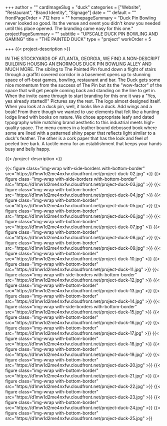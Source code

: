 +++
author = ""
cardImageSlug = "duck"
categories = ["Website", "Restaurant", "Brand Identity", "Signage"]
date = ""
default = ""
frontPageOrder = 712
hero = ""
homepageSummary = "Duck Pin Bowling never looked so good. Its the venue and event you didn't know you needed until this place opened. The branding came easy for this one."
projectPageSummary = ""
subtitle = "UPSCALE DUCK PIN BOWLING AND GAMING"
title = "THE PAINTED DUCK"
type = "project"
workOrder = 5

+++
{{< project-description >}} <p>IN THE STOCKYARDS OF ATLANTA, GEORGIA, WE FIND A NON-DESCRIPT BUILDING HOUSING AN ENORMOUS DUCK PIN BOWLING ALLEY AND MUCH MORE. The sibling to The Painted Pin found down a flight of stairs through a graffiti covered corridor in a basement opens up to stunning space of off-beat games, bowling, restaurant and bar. The Duck gets some nice momentum from the success of The Pin but its the "wow-factor" of the space that will get people coming back and standing on the line to get in. When the invite came through to start branding for this one it was a "Yes, yes already started!!" Pictures say the rest. The logo almost designed itself. When you look at a duck pin, well, it looks like a duck. Add wings and a beak! From there though we wanted to use elements that felt like a hunting lodge lined with books on nature. We chose appropriate leafy and dated typography while matching brand aesthetic to this industrial meets high-quality space. The menu comes in a leather bound debossed book where some are lined with a patterned shiny paper that reflects light similar to a duck's feather. The other is a cork paper that has the look and feel of peeled tree bark. A tactile menu for an establishment that keeps your hands busy and belly happy. </p> {{< /project-description >}}

<div class="project-item">
{{< figure class="img-wrap with-side-borders with-bottom-border" src="https://d1mw1d2me4nxfw.cloudfront.net/project-duck-02.jpg" >}}
{{< figure class="img-wrap with-side-borders with-bottom-border" src="https://d1mw1d2me4nxfw.cloudfront.net/project-duck-03.jpg" >}}
{{< figure class="img-wrap with-bottom-border" src="https://d1mw1d2me4nxfw.cloudfront.net/project-duck-04.jpg" >}}
{{< figure class="img-wrap with-bottom-border" src="https://d1mw1d2me4nxfw.cloudfront.net/project-duck-05.jpg" >}}
{{< figure class="img-wrap with-bottom-border" src="https://d1mw1d2me4nxfw.cloudfront.net/project-duck-06.jpg" >}}
{{< figure class="img-wrap with-bottom-border" src="https://d1mw1d2me4nxfw.cloudfront.net/project-duck-07.jpg" >}}
{{< figure class="img-wrap with-bottom-border" src="https://d1mw1d2me4nxfw.cloudfront.net/project-duck-08.jpg" >}}
{{< figure class="img-wrap with-bottom-border" src="https://d1mw1d2me4nxfw.cloudfront.net/project-duck-09.jpg" >}}
{{< figure class="img-wrap with-bottom-border" src="https://d1mw1d2me4nxfw.cloudfront.net/project-duck-10.jpg" >}}
{{< figure class="img-wrap with-bottom-border" src="https://d1mw1d2me4nxfw.cloudfront.net/project-duck-11.jpg" >}}
{{< figure class="img-wrap with-side-borders with-bottom-border" src="https://d1mw1d2me4nxfw.cloudfront.net/project-duck-12.jpg" >}}
{{< figure class="img-wrap with-bottom-border" src="https://d1mw1d2me4nxfw.cloudfront.net/project-duck-13.jpg" >}}
{{< figure class="img-wrap with-bottom-border" src="https://d1mw1d2me4nxfw.cloudfront.net/project-duck-14.jpg" >}}
{{< figure class="img-wrap with-side-borders with-bottom-border" src="https://d1mw1d2me4nxfw.cloudfront.net/project-duck-15.jpg" >}}
{{< figure class="img-wrap with-bottom-border" src="https://d1mw1d2me4nxfw.cloudfront.net/project-duck-16.jpg" >}}
{{< figure class="img-wrap with-bottom-border" src="https://d1mw1d2me4nxfw.cloudfront.net/project-duck-17.jpg" >}}
{{< figure class="img-wrap with-bottom-border" src="https://d1mw1d2me4nxfw.cloudfront.net/project-duck-18.jpg" >}}
{{< figure class="img-wrap with-bottom-border" src="https://d1mw1d2me4nxfw.cloudfront.net/project-duck-19.jpg" >}}
{{< figure class="img-wrap with-bottom-border" src="https://d1mw1d2me4nxfw.cloudfront.net/project-duck-20.jpg" >}}
{{< figure class="img-wrap with-bottom-border" src="https://d1mw1d2me4nxfw.cloudfront.net/project-duck-21.jpg" >}}
{{< figure class="img-wrap with-bottom-border" src="https://d1mw1d2me4nxfw.cloudfront.net/project-duck-22.jpg" >}}
{{< figure class="img-wrap with-bottom-border" src="https://d1mw1d2me4nxfw.cloudfront.net/project-duck-23.jpg" >}}
{{< figure class="img-wrap with-bottom-border" src="https://d1mw1d2me4nxfw.cloudfront.net/project-duck-24.jpg" >}}
{{< figure class="img-wrap with-bottom-border" src="https://d1mw1d2me4nxfw.cloudfront.net/project-duck-25.jpg" >}}
  
</div>